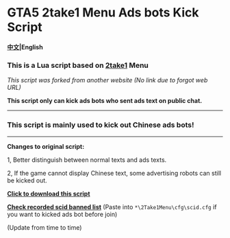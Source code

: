 # GTA5 2take1 Menu Ads bots Kick Script

**[中文](https://github.com/ender-zhao/GTA5-2take1-KickADS-bot-LuaScript)|English**

### This is a Lua script based on [2take1](https://gta.2take1.menu/) Menu

*This script was forked from another website (No link due to forgot web URL)*

**This script only can kick ads bots who sent ads text on public chat.**

****

### This script is mainly used to kick out Chinese ads bots!

****

**Changes to original script:**

1, Better distinguish between normal texts and ads texts. 

2, If the game cannot display Chinese text, some advertising robots can still be kicked out.

**[Click to download this script](https://github.com/ender-zhao/GTA5-2take1-KickADS-bot-LuaScript/releases/download/script/ADS-Blocker-CN.lua)**

**[Check recorded scid banned list](https://github.com/ender-zhao/GTA5-2take1-KickADS-bot-LuaScript/blob/main/scid.cfg)** (Paste into `*\2Take1Menu\cfg\scid.cfg` if you want to kicked ads bot before join)

(Update from time to time)

